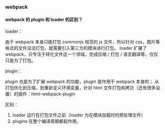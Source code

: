 ### webpack

#### webpack 的 plugin 和 loader 的区别？

loader：

由于 webpack 本身只能打包 commonjs 规范的 js 文件，所以针对 css，图片等格式的文件没法打包，就需要引入第三方的模块进行打包。
loader 扩展了 webpack，只专注于转化文件这一个领域，完成压缩 / 打包 / 语言翻译等，仅仅只是为了打包。

plugin：

plugin 也是为了扩展 webpack 的功能，plugin 是作用于 webpack 本身的；
从打包优化到压缩，到重新定义环境变量，针对 html 文件打包和拷贝（还有很多设置）的插件：html-webpack-plugin

区别：

1. loader 运行在打包文件之前（loader 为在模块加载时的预处理文件）
2. plugins 在整个编译周期都起作用。
